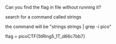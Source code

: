 Can you find the flag in file without running it?

search for a command called strings

the command will be "strings strings | grep -i pico"

flag = picoCTF{5tRIng5_1T_d66c7bb7}
